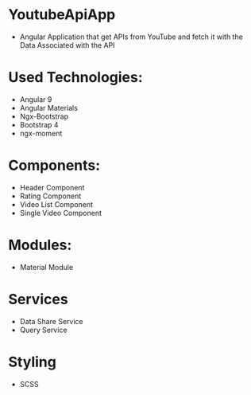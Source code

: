 # YoutubeApiApp

- Angular Application that get APIs from YouTube and fetch it with the Data Associated with the API

# Used Technologies:

- Angular 9
- Angular Materials
- Ngx-Bootstrap
- Bootstrap 4
- ngx-moment

# Components:

- Header Component
- Rating Component
- Video List Component
- Single Video Component

# Modules:

- Material Module

# Services

- Data Share Service
- Query Service

# Styling

- SCSS
